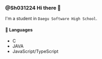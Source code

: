 ### @Sh031224 Hi there 👋

I'm a student in `Daegu Software High School`.

#### 🔭 Languages
- C
- JAVA
- JavaScript/TypeScript


<!--
- 🌱 I’m currently learning ...
- 👯 I’m looking to collaborate on ...
- 🤔 I’m looking for help with ...
- 💬 Ask me about ...
- 📫 How to reach me: ...

#### 😄 Stacks
- NodeJS/TypeORM
- ReactJS
- 
- ⚡ Fun fact: ...
-->

